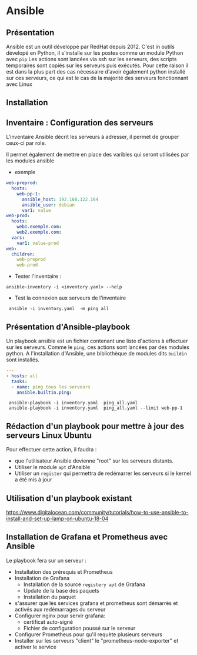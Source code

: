 
#  Ansible
## Présentation
Ansible est un outil développé par RedHat depuis 2012.
C'est in outils dévelopé en Python, il s'installe sur les postes comme un module Python  avec `pip`
Les actions sont lancées via ssh sur les serveurs, des scripts temporaires sont copiés sur les serveurs puis exécutés.
Pour cette raison il est dans la plus part des cas nécessaire d'avoir également python installé sur ces serveurs, ce qui
est le cas de la majorité des serveurs fonctionnant avec Linux

## Installation

## Inventaire : Configuration des serveurs

L'inventaire Ansible décrit les serveurs à adresser, il permet de grouper ceux-ci par role.

Il permet également de mettre en place des varibles qui seront utilisées par les modules ansible

* exemple
```yaml
web-preprod:
  hosts:
    web-pp-1:
      ansible_host: 192.168.122.164
      ansible_user: debian
      var1: value
web-prod:
  hosts:
    web1.exemple.com:
    web2.exemple.com:
  vars:
    var1: value-prod
web:
  children:
    web-preprod
    web-prod
```

* Tester l'inventaire :

```
ansible-inventory -i <inventory.yaml> --help
```

 * Test la connexion aux serveurs de l'inventaire
```
 ansible -i inventory.yaml  -m ping all
```

 ## Présentation d'Ansible-playbook

Un playbook ansible est un fichier contenant une liste d'actions à effectuer sur les serveurs.
Comme le `ping`, ces actions sont lancées par des modules python. A l'installation d'Ansible, une bibliothèque
de modules dits `buildin` sont installés.


```yaml
---
- hosts: all
  tasks:
  - name: ping tous les serveurs
    ansible.builtin.ping:
```

```
 ansible-playbook -i inventory.yaml  ping_all.yaml
 ansible-playbook -i inventory.yaml  ping_all.yaml --limit web-pp-1
```


 ## Rédaction d'un playbook pour mettre à jour des serveurs Linux Ubuntu

Pour effectuer cette action, il faudra :
  * que l'utilisateur Ansible devienne "root" sur les serveurs distants.
  * Utiliser le module `apt` d'Ansible
  * Utiliser un `register` qui permettra de redémarrer les serveurs si le kernel a été mis à jour

## Utilisation d'un playbook existant

https://www.digitalocean.com/community/tutorials/how-to-use-ansible-to-install-and-set-up-lamp-on-ubuntu-18-04



## Installation de Grafana et Prometheus avec Ansible

Le playbook fera sur un serveur :
* Installation des prérequis et Prometheus
* Installation de Grafana
   * Installation de la source `registery apt` de Grafana
   * Update de la base des paquets
   * Installation du paquet
* s'assurer que les services grafana et prometheus sont démarrés et activés aux redémarrages du serveur
* Configurer nginx pour servir grafana:
  * certificat auto-signé
  * Fichier de configuration poussé sur le serveur
* Configurer Prometheus pour qu'il requète plusieurs serveurs
* Installer sur les serveurs "client" le "prometheus-node-exporter" et activer le service
